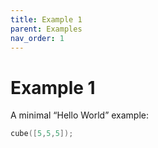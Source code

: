 ```yaml
---
title: Example 1
parent: Examples
nav_order: 1
---
```


# Example 1

A minimal “Hello World” example:

```c
cube([5,5,5]);
```
